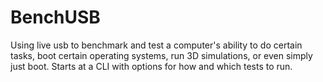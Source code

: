 # BenchUSB
Using live usb to benchmark and test a computer's ability to do certain tasks, boot certain operating systems, run 3D simulations, or even simply just boot. Starts at a CLI with options for how and which tests to run.
